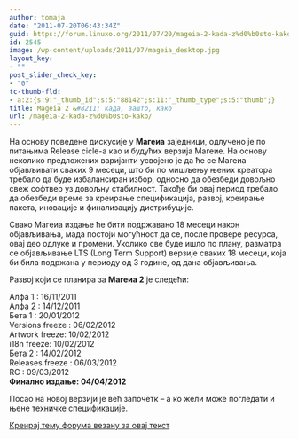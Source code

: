 ```yaml
---
author: tomaja
date: "2011-07-20T06:43:34Z"
guid: https://forum.linuxo.org/2011/07/20/mageia-2-kada-z%d0%b0sto-kako/
id: 2545
image: /wp-content/uploads/2011/07/mageia_desktop.jpg
layout_key:
- ""
post_slider_check_key:
- "0"
tc-thumb-fld:
- a:2:{s:9:"_thumb_id";s:5:"88142";s:11:"_thumb_type";s:5:"thumb";}
title: Mageia 2 &#8211; када, зашто, како
url: /mageia-2-kada-z%d0%b0sto-kako/
---
```

На основу поведене дискусије у **Магеиа** заједници, одлучено је по питањима Release cicle-а као и будућих верзија Магеие. На основу неколико предложених варијанти усвојено је да ће се Магеиа објављивати сваких 9 месеци, што би по мишљењу њених креатора требало да буде избалансиран избор, односно да обезбеди довољно свеж софтвер уз довољну стабилност. Такође би овај период требало да обезбеди време за креирање спецификација, развој, креирање пакета, иновације и финализацију дистрибуције.

Свако Магеиа издање ће бити подржавано 18 месеци након објављивања, мада постоји могућност да се, после провере ресурса, овај део одлуке и промени. Уколико све буде ишло по плану, разматра се објављивање LTS (Long Term Support) верзије сваких 18 месеци, која би била подржана у периоду од 3 године, од дана објављивања.

Развој који се планира за **Магеиа 2** је следећи:

Алфа 1 : 16/11/2011  
Алфа 2 : 14/12/2011  
Бета 1 : 20/01/2012  
Versions freeze : 06/02/2012  
Artwork freeze: 10/02/2012  
i18n freeze: 10/02/2012  
Бета 2 : 14/02/2012  
Releases freeze : 06/03/2012  
RC : 09/03/2012  
**Финално издање: 04/04/2012**

Посао на новој верзији је већ започетк &#8211; а ко жели може погледати и њене [техничке спецификације](http://mageia.org/wiki/doku.php?id=iso2:technical_specification).

[Креирај тему форума везану за овај текст](https://linuxo.org/nova-tema-na-forumu/?se_pid=2545)